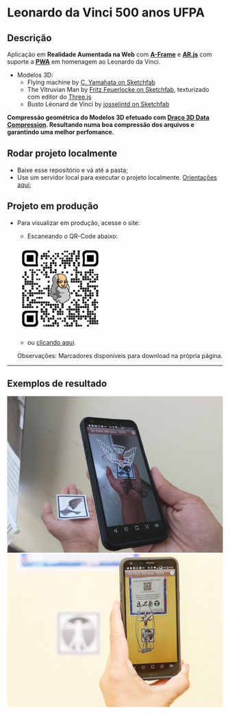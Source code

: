 # Leonardo da Vinci 500 anos UFPA

## Descrição

Aplicação em **Realidade Aumentada na Web** com **[A-Frame](https://aframe.io/)** e **[AR.js](https://github.com/jeromeetienne/AR.js)** com suporte a **[PWA](https://developers.google.com/web/progressive-web-apps/)** em homenagem ao Leonardo da Vinci.

- Modelos 3D:
  - Flying machine by [C. Yamahata on Sketchfab](https://sketchfab.com/3d-models/flying-machine-40bdbc05e69b464baca9fe547280e522)
  - The Vitruvian Man by [Fritz Feuerlocke on Sketchfab](https://sketchfab.com/3d-models/the-vitruvian-man-6c0b99ce8463468fbd00f304dbe7e105), texturizado com editor do [Three.js](https://threejs.org/)
  - Busto Léonard de Vinci by [josselintd on Sketchfab](https://sketchfab.com/3d-models/leonard-de-vinci-6acb521e313146349220710360dc392e)

**Compressão geométrica do Modelos 3D efetuado com [Draco 3D Data Compression](https://google.github.io/draco/). Resultando numa boa compressão dos arquivos e garantindo uma melhor perfomance.**

## Rodar projeto localmente

- Baixe esse repositório e vá até a pasta;
- Use um servidor local para executar o projeto localmente. [Orientações aqui](https://aframe.io/docs/0.9.0/introduction/installation.html#use-a-local-server);

## Projeto em produção

- Para visualizar em produção, acesse o site:
  - Escaneando o QR-Code abaixo:

  ![qrcode](/fotos/qrcode.png)
  
  - ou [clicando aqui](https://bit.ly/davinci500ufpa).

  Observações: Marcadores disponíveis para download na própria página.

****

## Exemplos de resultado

![screenshot](/fotos/FlyingMachine_RA.jpeg)
![screenshot](/fotos/vitruvian_RA.jpeg)
